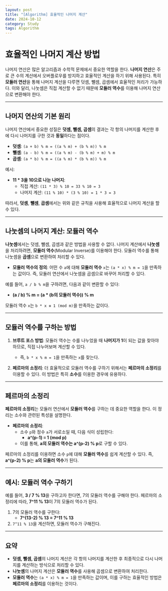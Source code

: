 ```yaml
---
layout: post
title: "[Algorithm] 효율적인 나머지 계산"
date: 2024-10-12
category: Study
tags: Algorithm
---
```

# 효율적인 나머지 계산 방법

나머지 연산은 많은 알고리즘과 수학적 문제에서 중요한 역할을 한다. **나머지 연산**은 주로 큰 수의 계산에서 오버플로우를 방지하고 효율적인 계산을 하기 위해 사용된다. 특히 **모듈러 연산**을 통해 나머지 계산을 다루면 덧셈, 뺄셈, 곱셈에서 효율적인 처리가 가능하다. 이와 달리, 나눗셈은 직접 계산할 수 없기 때문에 **모듈러 역수**를 이용해 나머지 연산으로 변환해야 한다.

---

## 나머지 연산의 기본 원리

나머지 연산에서 중요한 성질은 **덧셈, 뺄셈, 곱셈**의 결과는 각 항의 나머지를 계산한 후에 다시 나머지를 구한 것과 **동일**하다는 점이다.

- **덧셈**: `(a + b) % m = ((a % m) + (b % m)) % m`
- **뺄셈**: `(a - b) % m = ((a % m) - (b % m) + m) % m`
- **곱셈**: `(a * b) % m = ((a % m) * (b % m)) % m`

예시:
- **11 * 3을 10으로 나눈 나머지**:
  - 직접 계산: `(11 * 3) % 10 = 33 % 10 = 3`
  - 나머지 계산: `(11 % 10) * (3 % 10) = 1 * 3 = 3`

따라서, **덧셈**, **뺄셈**, **곱셈**에서는 위와 같은 규칙을 사용해 효율적으로 나머지 계산을 할 수 있다.

---

## 나눗셈의 나머지 계산: 모듈러 역수

**나눗셈**에서는 덧셈, 뺄셈, 곱셈과 같은 방법을 사용할 수 없다. 나머지 계산에서 **나눗셈**을 처리하려면, **모듈러 역수**(Modular Inverse)를 이용해야 한다. 모듈러 역수를 통해 나눗셈을 **곱셈**으로 변환하여 처리할 수 있다.

- **모듈러 역수의 정의**: 어떤 수 `a`에 대해 **모듈러 역수** `x`는 `(a * x) % m = 1`을 만족하는 값이다. 즉, 모듈러 연산에서 나눗셈을 곱셈으로 바꾸어 처리할 수 있다.

예를 들어, `a / b % m`을 구하려면, 다음과 같이 변환할 수 있다:
- **(a / b) % m = (a * (b의 모듈러 역수)) % m**

모듈러 역수 `x`는 `b * x ≡ 1 (mod m)`을 만족하는 값이다.

---

## 모듈러 역수를 구하는 방법

1. **브루트 포스 방법**: 모듈러 역수는 수를 나누었을 때 **나머지가 1**이 되는 값을 찾아야 하므로, 직접 나누어보며 계산할 수 있다.
   - 즉, `b * x % m = 1`을 만족하는 `x`를 찾는다.

2. **페르마의 소정리**: 더 효율적으로 모듈러 역수를 구하기 위해서는 **페르마의 소정리**를 이용할 수 있다. 이 방법은 특히 **소수**를 이용한 경우에 유용하다.

---

## 페르마의 소정리

**페르마의 소정리**는 모듈러 연산에서 **모듈러 역수**를 구하는 데 중요한 역할을 한다. 이 정리는 소수와 관련된 특성을 설명한다.

- **페르마의 소정리**: 
  - 소수 `p`와 정수 `a`가 서로소일 때, 다음 식이 성립한다:
    - **a^(p-1) ≡ 1 (mod p)**
  - 이를 통해, **a의 모듈러 역수는 a^(p-2) % p**로 구할 수 있다.

페르마의 소정리를 이용하면 소수 `p`에 대해 **모듈러 역수**를 쉽게 계산할 수 있다. 즉, **a^(p-2) % p**는 **a의 모듈러 역수**가 된다.

---

## 예시: 모듈러 역수 구하기

예를 들어, **3 / 7 % 13**을 구하고자 한다면, 7의 모듈러 역수를 구해야 한다. 페르마의 소정리에 따라, **7^11 % 13**이 7의 모듈러 역수가 된다.

1. 7의 모듈러 역수를 구한다:
   - **7^(13-2) % 13 = 7^11 % 13**
2. `7^11 % 13`을 계산하면, 모듈러 역수가 구해진다.

---

## 요약

- **덧셈, 뺄셈, 곱셈**의 나머지 계산은 각 항의 나머지를 계산한 후 최종적으로 다시 나머지를 계산하는 방식으로 처리할 수 있다.
- **나눗셈**의 나머지 계산은 **모듈러 역수**를 사용해 곱셈으로 변환하여 처리한다.
- **모듈러 역수**는 `(a * x) % m = 1`을 만족하는 값이며, 이를 구하는 효율적인 방법은 **페르마의 소정리**를 이용하는 것이다.


